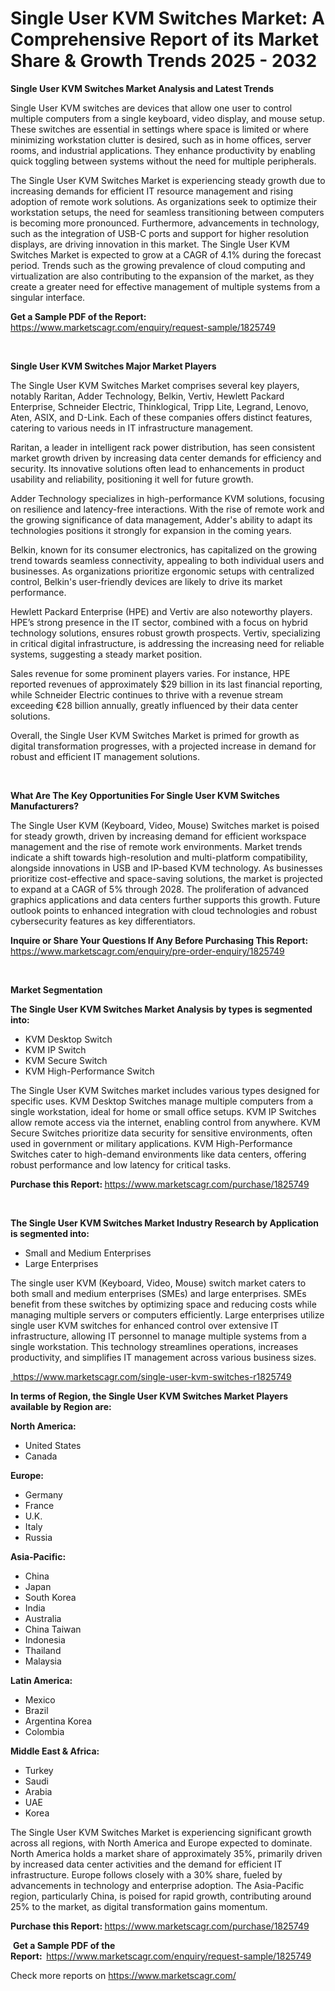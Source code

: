 <p><h1>Single User KVM Switches Market: A Comprehensive Report of its Market Share & Growth Trends 2025 - 2032</h1></p><p><strong>Single User KVM Switches Market Analysis and Latest Trends</strong></p>
<p><p>Single User KVM switches are devices that allow one user to control multiple computers from a single keyboard, video display, and mouse setup. These switches are essential in settings where space is limited or where minimizing workstation clutter is desired, such as in home offices, server rooms, and industrial applications. They enhance productivity by enabling quick toggling between systems without the need for multiple peripherals.</p><p>The Single User KVM Switches Market is experiencing steady growth due to increasing demands for efficient IT resource management and rising adoption of remote work solutions. As organizations seek to optimize their workstation setups, the need for seamless transitioning between computers is becoming more pronounced. Furthermore, advancements in technology, such as the integration of USB-C ports and support for higher resolution displays, are driving innovation in this market. The Single User KVM Switches Market is expected to grow at a CAGR of 4.1% during the forecast period. Trends such as the growing prevalence of cloud computing and virtualization are also contributing to the expansion of the market, as they create a greater need for effective management of multiple systems from a singular interface.</p></p>
<p><strong>Get a Sample PDF of the Report:&nbsp;</strong> <a href="https://www.marketscagr.com/enquiry/request-sample/1825749?utm_campaign=3127&utm_medium=2&utm_source=Github&utm_content=ia&utm_term=06042025&utm_id=single-user-kvm-switches">https://www.marketscagr.com/enquiry/request-sample/1825749</a></p>
<p>&nbsp;</p>
<p><strong>Single User KVM Switches Major Market Players</strong></p>
<p><p>The Single User KVM Switches Market comprises several key players, notably Raritan, Adder Technology, Belkin, Vertiv, Hewlett Packard Enterprise, Schneider Electric, Thinklogical, Tripp Lite, Legrand, Lenovo, Aten, ASIX, and D-Link. Each of these companies offers distinct features, catering to various needs in IT infrastructure management.</p><p>Raritan, a leader in intelligent rack power distribution, has seen consistent market growth driven by increasing data center demands for efficiency and security. Its innovative solutions often lead to enhancements in product usability and reliability, positioning it well for future growth.</p><p>Adder Technology specializes in high-performance KVM solutions, focusing on resilience and latency-free interactions. With the rise of remote work and the growing significance of data management, Adder's ability to adapt its technologies positions it strongly for expansion in the coming years.</p><p>Belkin, known for its consumer electronics, has capitalized on the growing trend towards seamless connectivity, appealing to both individual users and businesses. As organizations prioritize ergonomic setups with centralized control, Belkin's user-friendly devices are likely to drive its market performance.</p><p>Hewlett Packard Enterprise (HPE) and Vertiv are also noteworthy players. HPE’s strong presence in the IT sector, combined with a focus on hybrid technology solutions, ensures robust growth prospects. Vertiv, specializing in critical digital infrastructure, is addressing the increasing need for reliable systems, suggesting a steady market position.</p><p>Sales revenue for some prominent players varies. For instance, HPE reported revenues of approximately $29 billion in its last financial reporting, while Schneider Electric continues to thrive with a revenue stream exceeding €28 billion annually, greatly influenced by their data center solutions.</p><p>Overall, the Single User KVM Switches Market is primed for growth as digital transformation progresses, with a projected increase in demand for robust and efficient IT management solutions.</p></p>
<p>&nbsp;</p>
<p><strong>What Are The Key Opportunities For Single User KVM Switches Manufacturers?</strong></p>
<p><p>The Single User KVM (Keyboard, Video, Mouse) Switches market is poised for steady growth, driven by increasing demand for efficient workspace management and the rise of remote work environments. Market trends indicate a shift towards high-resolution and multi-platform compatibility, alongside innovations in USB and IP-based KVM technology. As businesses prioritize cost-effective and space-saving solutions, the market is projected to expand at a CAGR of 5% through 2028. The proliferation of advanced graphics applications and data centers further supports this growth. Future outlook points to enhanced integration with cloud technologies and robust cybersecurity features as key differentiators.</p></p>
<p><strong>Inquire or Share Your Questions If Any Before Purchasing This Report:</strong> <a href="https://www.marketscagr.com/enquiry/pre-order-enquiry/1825749?utm_campaign=3127&utm_medium=2&utm_source=Github&utm_content=ia&utm_term=06042025&utm_id=single-user-kvm-switches">https://www.marketscagr.com/enquiry/pre-order-enquiry/1825749</a></p>
<p>&nbsp;</p>
<p><strong>Market Segmentation</strong></p>
<p><strong>The Single User KVM Switches Market Analysis by types is segmented into:</strong></p>
<p><ul><li>KVM Desktop Switch</li><li>KVM IP Switch</li><li>KVM Secure Switch</li><li>KVM High-Performance Switch</li></ul></p>
<p><p>The Single User KVM Switches market includes various types designed for specific uses. KVM Desktop Switches manage multiple computers from a single workstation, ideal for home or small office setups. KVM IP Switches allow remote access via the internet, enabling control from anywhere. KVM Secure Switches prioritize data security for sensitive environments, often used in government or military applications. KVM High-Performance Switches cater to high-demand environments like data centers, offering robust performance and low latency for critical tasks.</p></p>
<p><strong>Purchase this Report:&nbsp;</strong><a href="https://www.marketscagr.com/purchase/1825749?utm_campaign=3127&utm_medium=2&utm_source=Github&utm_content=ia&utm_term=06042025&utm_id=single-user-kvm-switches">https://www.marketscagr.com/purchase/1825749</a></p>
<p>&nbsp;</p>
<p><strong>The Single User KVM Switches Market Industry Research by Application is segmented into:</strong></p>
<p><ul><li>Small and Medium Enterprises</li><li>Large Enterprises</li></ul></p>
<p><p>The single user KVM (Keyboard, Video, Mouse) switch market caters to both small and medium enterprises (SMEs) and large enterprises. SMEs benefit from these switches by optimizing space and reducing costs while managing multiple servers or computers efficiently. Large enterprises utilize single user KVM switches for enhanced control over extensive IT infrastructure, allowing IT personnel to manage multiple systems from a single workstation. This technology streamlines operations, increases productivity, and simplifies IT management across various business sizes.</p></p>
<p><a href="https://www.marketscagr.com/single-user-kvm-switches-r1825749?utm_campaign=3127&utm_medium=2&utm_source=Github&utm_content=ia&utm_term=06042025&utm_id=single-user-kvm-switches">&nbsp;https://www.marketscagr.com/single-user-kvm-switches-r1825749</a></p>
<p><strong>In terms of Region, the Single User KVM Switches Market Players available by Region are:</strong></p>
<p>
    <p> <strong> North America: </strong>
        <ul>
            <li>United States</li>
            <li>Canada</li>
        </ul>
        </p> 
    <p> <strong> Europe: </strong>
        <ul>
            <li>Germany</li>
            <li>France</li>
            <li>U.K.</li>
            <li>Italy</li>
            <li>Russia</li>
        </ul>
        </p> 
    <p> <strong> Asia-Pacific: </strong>
        <ul>
            <li>China</li>
            <li>Japan</li>
            <li>South Korea</li>
            <li>India</li>
            <li>Australia</li>
            <li>China Taiwan</li>
            <li>Indonesia</li>
            <li>Thailand</li>
            <li>Malaysia</li>
        </ul>
        </p> 
    <p> <strong> Latin America: </strong>
        <ul>
            <li>Mexico</li>
            <li>Brazil</li>
            <li>Argentina Korea</li>
            <li>Colombia</li>
        </ul>
        </p> 
    <p> <strong> Middle East & Africa: </strong>
        <ul>
            <li>Turkey</li>
            <li>Saudi</li>
            <li>Arabia</li>
            <li>UAE</li>
            <li>Korea</li>
        </ul>
    </p>
    </p>
<p><p>The Single User KVM Switches Market is experiencing significant growth across all regions, with North America and Europe expected to dominate. North America holds a market share of approximately 35%, primarily driven by increased data center activities and the demand for efficient IT infrastructure. Europe follows closely with a 30% share, fueled by advancements in technology and enterprise adoption. The Asia-Pacific region, particularly China, is poised for rapid growth, contributing around 25% to the market, as digital transformation gains momentum.</p></p>
<p><strong>Purchase this Report: </strong><a href="https://www.marketscagr.com/purchase/1825749?utm_campaign=3127&utm_medium=2&utm_source=Github&utm_content=ia&utm_term=06042025&utm_id=single-user-kvm-switches">https://www.marketscagr.com/purchase/1825749</a></p>
<p>&nbsp;<strong>Get a Sample PDF of the Report:&nbsp;&nbsp;</strong><a href="https://www.marketscagr.com/enquiry/request-sample/1825749?utm_campaign=3127&utm_medium=2&utm_source=Github&utm_content=ia&utm_term=06042025&utm_id=single-user-kvm-switches">https://www.marketscagr.com/enquiry/request-sample/1825749</a></p>
<p><strong></strong></p>
<p>Check more reports on <a href="https://www.marketscagr.com/?utm_campaign=3127&utm_medium=2&utm_source=Github&utm_content=ia&utm_term=06042025&utm_id=single-user-kvm-switches">https://www.marketscagr.com/</a></p>